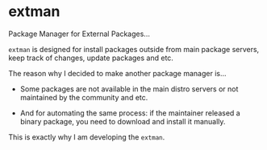 # extman

Package Manager for External Packages...

`extman` is designed for install packages outside from main package servers, keep track of changes, update packages and etc.

The reason why I decided to make another package manager is...

- Some packages are not available in the main distro servers or not maintained by the community and etc.

- And for automating the same process: if the maintainer released a binary package, you need to download and install it manually.

This is exactly why I am developing the `extman`.
